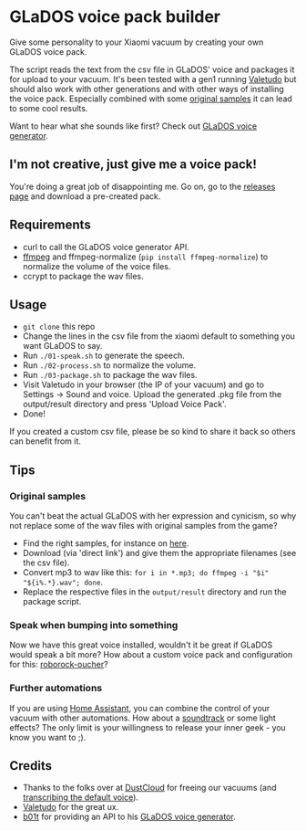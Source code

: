 # GLaDOS voice pack builder

Give some personality to your Xiaomi vacuum by creating your own GLaDOS voice pack.

The script reads the text from the csv file in GLaDOS' voice and packages it for upload to your vacuum. It's been tested with a gen1 running [Valetudo](https://valetudo.cloud/) but should also work with other generations and with other ways of installing the voice pack. Especially combined with some [original samples](http://www.portal2sounds.com/#w=glados) it can lead to some cool results.

Want to hear what she sounds like first? Check out [GLaDOS voice generator](https://glados.c-net.org/).

## I'm not creative, just give me a voice pack!

You're doing a great job of disappointing me. Go on, go to the [releases page](https://github.com/arner/roborock-glados/releases) and download a pre-created pack.

## Requirements

- curl to call the GLaDOS voice generator API.
- [ffmpeg](http://ffmpeg.org/) and ffmpeg-normalize (`pip install ffmpeg-normalize`) to normalize the volume of the voice files.
- ccrypt to package the wav files.

## Usage

- `git clone` this repo
- Change the lines in the csv file from the xiaomi default to something you want GLaDOS to say.
- Run `./01-speak.sh` to generate the speech.
- Run `./02-process.sh` to normalize the volume.
- Run `./03-package.sh` to package the wav files.
- Visit Valetudo in your browser (the IP of your vacuum) and go to Settings -> Sound and voice. Upload the generated .pkg file from the output/result directory and press 'Upload Voice Pack'.
- Done!

If you created a custom csv file, please be so kind to share it back so others can benefit from it.

## Tips

### Original samples

You can't beat the actual GLaDOS with her expression and cynicism, so why not replace some of the wav files with original samples from the game?

- Find the right samples, for instance on [here](http://www.portal2sounds.com/#w=glados).
- Download (via 'direct link') and give them the appropriate filenames (see the csv file).
- Convert mp3 to wav like this: `for i in *.mp3; do ffmpeg -i "$i" "${i%.*}.wav"; done`.
- Replace the respective files in the `output/result` directory and run the package script.

### Speak when bumping into something

Now we have this great voice installed, wouldn't it be great if GLaDOS would speak a bit more? How about a custom voice pack and configuration for this: [roborock-oucher](https://github.com/porech/roborock-oucher)?

### Further automations

If you are using [Home Assistant](https://www.home-assistant.io/), you can combine the control of your vacuum with other automations. How about a [soundtrack](https://www.youtube.com/watch?v=Y6ljFaKRTrI) or some light effects? The only limit is your willingness to release your inner geek - you know you want to ;).

## Credits

- Thanks to the folks over at [DustCloud](https://github.com/dgiese/dustcloud) for freeing our vacuums (and [transcribing the default voice](https://github.com/dgiese/dustcloud/blob/master/devices/xiaomi.vacuum/audio_generator/language/audio_en.csv)).
- [Valetudo](https://valetudo.cloud/) for the great ux.
- [b01t](https://dhampir.no/) for providing an API to his [GLaDOS voice generator](https://glados.c-net.org/).
